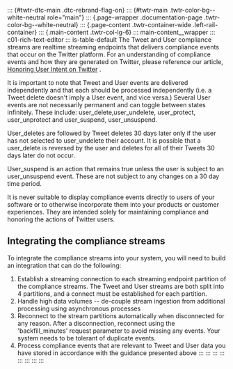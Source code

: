 ::: {#twtr-dtc-main .dtc-rebrand-flag-on}
::: {#twtr-main .twtr-color-bg--white-neutral role="main"}
::: {.page-wrapper .documentation-page .twtr-color-bg--white-neutral}
::: {.page-content .twtr-container-wide .left-rail-container}
::: {.main-content .twtr-col-lg-6}
::: main-content__wrapper
::: c01-rich-text-editor
::: is-table-default
The Tweet and User compliance streams are realtime streaming endpoints
that delivers compliance events that occur on the Twitter platform. For
an understanding of compliance events and how they are generated on
Twitter, please reference our article, [Honoring User Intent on
Twitter](/en/docs/twitter-api/compliance/streams/integrate/honoring-user-intent.html)
.

It is important to note that Tweet and User events are delivered
independently and that each should be processed independently (i.e. a
Tweet delete doesn't imply a User event, and vice versa.) Several User
events are not necessarily permanent and can toggle between states
infinitely. These include: user_delete,user_undelete, user_protect,
user_unprotect and user_suspend, user_unsuspend.

User_deletes are followed by Tweet deletes 30 days later only if the
user has not selected to user_undelete their account. It is possible
that a user_delete is reversed by the user and deletes for all of their
Tweets 30 days later do not occur.

User_suspend is an action that remains true unless the user is subject
to an user_unsuspend event. These are not subject to any changes on a 30
day time period.

It is never suitable to display compliance events directly to users of
your software or to otherwise incorporate them into your products or
customer experiences. They are intended solely for maintaining
compliance and honoring the actions of Twitter users.

## Integrating the compliance streams 

To integrate the compliance streams into your system, you will need to
build an integration that can do the following:

1.  Establish a streaming connection to each streaming endpoint
    partition of the compliance streams. The Tweet and User streams are
    both split into 4 partitions, and a connect must be established for
    each partition.
2.  Handle high data volumes -- de-couple stream ingestion from
    additional processing using asynchronous processes
3.  Reconnect to the stream partitions automatically when disconnected
    for any reason. After a disconnection, reconnect using the
    \'backfill_minutes\' request parameter to avoid missing any events.
    Your system needs to be tolerant of duplicate events.
4.  Process compliance events that are relevant to Tweet and User data
    you have stored in accordance with the guidance presented above
:::
:::
:::
:::
:::
:::
:::
:::
